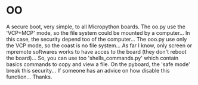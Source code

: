 # OO
A secure boot, very simple, to all Micropython boards.
The oo.py use the 'VCP+MCP' mode, so the file system could be mounted by a computer... In this case, the security depend too of the computer...
The ooo.py use only the VCP mode, so the coast is no file system... As far I know, only screen or mpremote softwares works to have acces to the board (they don't reboot the board)... So, you can use too 'shells_commands.py' which contain basics commands to copy and view a file.
On the pyboard, the 'safe mode' break this security... If someone has an advice on how disable this function... Thanks. 
